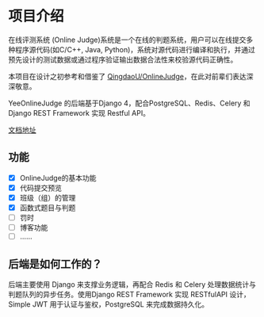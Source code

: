# 项目介绍

在线评测系统 (Online Judge)系统是一个在线的判题系统，用户可以在线提交多种程序源代码(如C/C++, Java, Python)，系统对源代码进行编译和执行，并通过预先设计的测试数据或通过程序验证输出数据合法性来校验源代码正确性。

本项目在设计之初参考和借鉴了 [QingdaoU/OnlineJudge](https://github.com/QingdaoU/OnlineJudge)，在此对前辈们表达深深敬意。

YeeOnlineJudge 的后端基于Django 4，配合PostgreSQL、Redis、Celery 和 Django REST Framework 实现 Restful API。

[文档地址](https://blog.moorlands.cn/YeeOnlineJudge/)

## 功能

- [x] OnlineJudge的基本功能
- [x] 代码提交预览
- [x] 班级（组）的管理
- [x] 函数式题目与判题
- [ ] 罚时
- [ ] 博客功能
- [ ] ……

## 后端是如何工作的？

后端主要使用 Django 来支撑业务逻辑，再配合 Redis 和 Celery 处理数据统计与判题队列的异步任务。使用Django REST Framework 实现 RESTfulAPI 设计，Simple JWT 用于认证与鉴权，PostgreSQL 来完成数据持久化。

